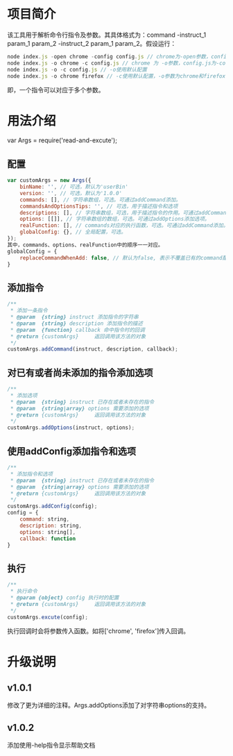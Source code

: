 # 项目简介
该工具用于解析命令行指令及参数。其具体格式为：command -instruct_1 param_1 param_2 -instruct_2 param_1 param_2。假设运行：
```javascript
node index.js -open chrome -config config.js // chrome为-open参数，config.js为-config参数
node index.js -o chrome -c config.js // chrome 为 -o参数，config.js为-config参数
node index.js -o -c config.js // -o使用默认配置
node index.js -o chrome firefox // -c使用默认配置，-o参数为chrome和firefox
```
即，一个指令可以对应于多个参数。
# 用法介绍
var Args = require('read-and-excute');

## 配置
```javascript
var customArgs = new Args({
    binName: '', // 可选，默认为'userBin'
    version: '', // 可选，默认为'1.0.0'
    commands: [], // 字符串数组，可选。可通过addCommand添加。
    commandsAndOptionsTips: '', // 可选，用于描述指令和选项
    descriptions: [], // 字符串数组，可选，用于描述指令的作用。可通过addCommand添加。
    options: [[]], // 字符串数组的数组，可选。可通过addOptions添加选项。
    realFunction: [], // commands对应的执行函数，可选。可通过addCommand添加。
    globalConfig: {}, // 全局配置，可选。
});
其中，commands、options、realFunction中的顺序一一对应。
globalConfig = {
    replaceCommandWhenAdd: false, // 默认为false, 表示不覆盖已有的command配置。若使用默认设置，当对已有command配置进行addCommand时会报错
}
```

## 添加指令
```javascript
/**
 * 添加一条指令
 * @param  {string} instruct 添加指令的字符串
 * @param  {string} description 添加指令的描述
 * @param  {function} callback 命中指令时的回调
 * @return {customArgs}     返回调用该方法的对象
 */
customArgs.addCommand(instruct, description, callback);
```

## 对已有或者尚未添加的指令添加选项
```javascript
/**
 * 添加选项
 * @param  {string} instruct 已存在或者未存在的指令
 * @param  {string|array} options 需要添加的选项
 * @return {customArgs}     返回调用该方法的对象
 */
customArgs.addOptions(instruct, options);
```

## 使用addConfig添加指令和选项
```javascript
/**
 * 添加指令和选项
 * @param  {string} instruct 已存在或者未存在的指令
 * @param  {string|array} options 需要添加的选项
 * @return {customArgs}     返回调用该方法的对象
 */
customArgs.addConfig(config);
config = {
    command: string,
    description: string,
    options: string[],
    callback: function
}
```


## 执行
```javascript
/**
 * 执行命令
 * @param {object} config 执行时的配置
 * @return {customArgs}     返回调用该方法的对象
 */
customArgs.excute(config);
```
执行回调时会将参数传入函数。如将['chrome', 'firefox']传入回调。


# 升级说明
## v1.0.1
修改了更为详细的注释。Args.addOptions添加了对字符串options的支持。
## v1.0.2
添加使用-help指令显示帮助文档